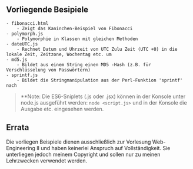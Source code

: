 ## Vorliegende Besipiele

```
- fibonacci.html
	- Zeigt das Kaninchen-Beispiel von Fibonacci
- polymorph.js
	- Polymorphie in Klassen mit gleichen Methoden
- dateUTC.js
	- Rechnet Datum und Uhrzeit von UTC Zulu Zeit (UTC +0) in die lokale Zeit, Zeitzone, Wochentag etc. um 
- md5.js
	- Bildet aus einem String einen MD5 -Hash (z.B. für Verschlüsselung von Passwörtern)
- sprintf.js
	- Bildet die Stringmanipulation aus der Perl-Funktion 'sprintf' nach  
```

>**Note: Die ES6-Sniplets (.js oder .jsx) können in der Konsole unter node.js ausgeführt werden: `node <script.js>` und in der Konsole die Ausgabe etc. eingesehen werden.

## Errata

Die vorliegen Beispiele dienen ausschließlich zur Vorlesung Web-Engineering II und haben keinerlei Anspruch auf Vollständigkeit. Sie unterliegen jedoch meinem Copyright und sollen nur zu meinen Lehrzwecken verwendet werden.  
